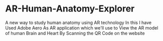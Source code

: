 # AR-Human-Anatomy-Explorer
A new way to study human anatomy using AR technology
In this I have Used Adobe Aero As AR application which we'll use to View the AR model of human Brain and Heart By Scanning the QR Code on the website
